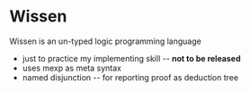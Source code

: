 # Wissen

Wissen is an un-typed logic programming language
- just to practice my implementing skill -- **not to be released**
- uses mexp as meta syntax
- named disjunction -- for reporting proof as deduction tree
